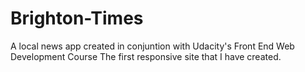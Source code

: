 # Brighton-Times
A local news app created in conjuntion with Udacity's Front End Web Development Course
The first responsive site that I have created.
